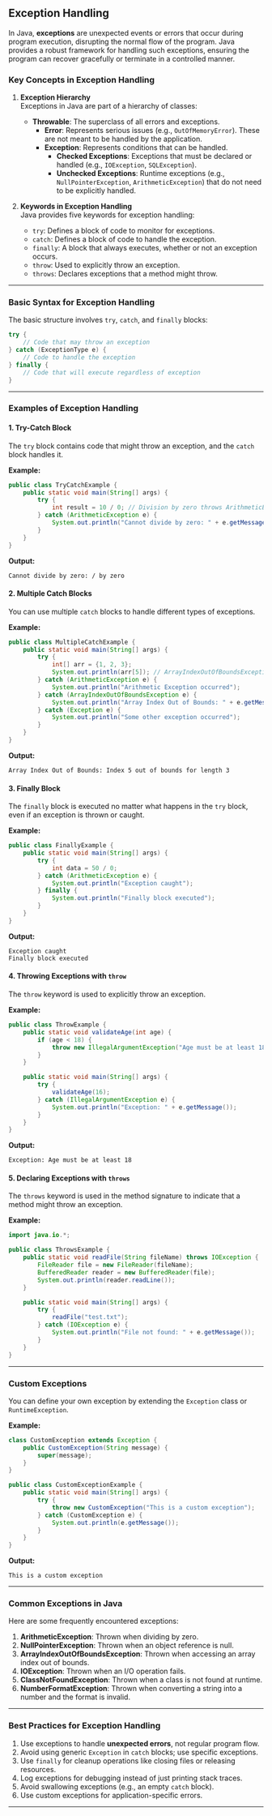 ## **Exception Handling**

In Java, **exceptions** are unexpected events or errors that occur during program execution, disrupting the normal flow of the program. Java provides a robust framework for handling such exceptions, ensuring the program can recover gracefully or terminate in a controlled manner.

### **Key Concepts in Exception Handling**

1. **Exception Hierarchy**  
   Exceptions in Java are part of a hierarchy of classes:
   - **Throwable**: The superclass of all errors and exceptions.
     - **Error**: Represents serious issues (e.g., `OutOfMemoryError`). These are not meant to be handled by the application.
     - **Exception**: Represents conditions that can be handled.
       - **Checked Exceptions**: Exceptions that must be declared or handled (e.g., `IOException`, `SQLException`).
       - **Unchecked Exceptions**: Runtime exceptions (e.g., `NullPointerException`, `ArithmeticException`) that do not need to be explicitly handled.

2. **Keywords in Exception Handling**  
   Java provides five keywords for exception handling:
   - `try`: Defines a block of code to monitor for exceptions.
   - `catch`: Defines a block of code to handle the exception.
   - `finally`: A block that always executes, whether or not an exception occurs.
   - `throw`: Used to explicitly throw an exception.
   - `throws`: Declares exceptions that a method might throw.

---

### **Basic Syntax for Exception Handling**

The basic structure involves `try`, `catch`, and `finally` blocks:

```java
try {
    // Code that may throw an exception
} catch (ExceptionType e) {
    // Code to handle the exception
} finally {
    // Code that will execute regardless of exception
}
```

---

### **Examples of Exception Handling**

#### **1. Try-Catch Block**
The `try` block contains code that might throw an exception, and the `catch` block handles it.

**Example:**
```java
public class TryCatchExample {
    public static void main(String[] args) {
        try {
            int result = 10 / 0; // Division by zero throws ArithmeticException
        } catch (ArithmeticException e) {
            System.out.println("Cannot divide by zero: " + e.getMessage());
        }
    }
}
```

**Output:**
```
Cannot divide by zero: / by zero
```

#### **2. Multiple Catch Blocks**
You can use multiple `catch` blocks to handle different types of exceptions.

**Example:**
```java
public class MultipleCatchExample {
    public static void main(String[] args) {
        try {
            int[] arr = {1, 2, 3};
            System.out.println(arr[5]); // ArrayIndexOutOfBoundsException
        } catch (ArithmeticException e) {
            System.out.println("Arithmetic Exception occurred");
        } catch (ArrayIndexOutOfBoundsException e) {
            System.out.println("Array Index Out of Bounds: " + e.getMessage());
        } catch (Exception e) {
            System.out.println("Some other exception occurred");
        }
    }
}
```

**Output:**
```
Array Index Out of Bounds: Index 5 out of bounds for length 3
```

#### **3. Finally Block**
The `finally` block is executed no matter what happens in the `try` block, even if an exception is thrown or caught.

**Example:**
```java
public class FinallyExample {
    public static void main(String[] args) {
        try {
            int data = 50 / 0;
        } catch (ArithmeticException e) {
            System.out.println("Exception caught");
        } finally {
            System.out.println("Finally block executed");
        }
    }
}
```

**Output:**
```
Exception caught  
Finally block executed
```

#### **4. Throwing Exceptions with `throw`**
The `throw` keyword is used to explicitly throw an exception.

**Example:**
```java
public class ThrowExample {
    public static void validateAge(int age) {
        if (age < 18) {
            throw new IllegalArgumentException("Age must be at least 18");
        }
    }

    public static void main(String[] args) {
        try {
            validateAge(16);
        } catch (IllegalArgumentException e) {
            System.out.println("Exception: " + e.getMessage());
        }
    }
}
```

**Output:**
```
Exception: Age must be at least 18
```

#### **5. Declaring Exceptions with `throws`**
The `throws` keyword is used in the method signature to indicate that a method might throw an exception.

**Example:**
```java
import java.io.*;

public class ThrowsExample {
    public static void readFile(String fileName) throws IOException {
        FileReader file = new FileReader(fileName);
        BufferedReader reader = new BufferedReader(file);
        System.out.println(reader.readLine());
    }

    public static void main(String[] args) {
        try {
            readFile("test.txt");
        } catch (IOException e) {
            System.out.println("File not found: " + e.getMessage());
        }
    }
}
```

---

### **Custom Exceptions**
You can define your own exception by extending the `Exception` class or `RuntimeException`.

**Example:**
```java
class CustomException extends Exception {
    public CustomException(String message) {
        super(message);
    }
}

public class CustomExceptionExample {
    public static void main(String[] args) {
        try {
            throw new CustomException("This is a custom exception");
        } catch (CustomException e) {
            System.out.println(e.getMessage());
        }
    }
}
```

**Output:**
```
This is a custom exception
```

---

### **Common Exceptions in Java**

Here are some frequently encountered exceptions:
1. **ArithmeticException**: Thrown when dividing by zero.
2. **NullPointerException**: Thrown when an object reference is null.
3. **ArrayIndexOutOfBoundsException**: Thrown when accessing an array index out of bounds.
4. **IOException**: Thrown when an I/O operation fails.
5. **ClassNotFoundException**: Thrown when a class is not found at runtime.
6. **NumberFormatException**: Thrown when converting a string into a number and the format is invalid.

---

### **Best Practices for Exception Handling**

1. Use exceptions to handle **unexpected errors**, not regular program flow.
2. Avoid using generic `Exception` in `catch` blocks; use specific exceptions.
3. Use `finally` for cleanup operations like closing files or releasing resources.
4. Log exceptions for debugging instead of just printing stack traces.
5. Avoid swallowing exceptions (e.g., an empty `catch` block).
6. Use custom exceptions for application-specific errors.

---
